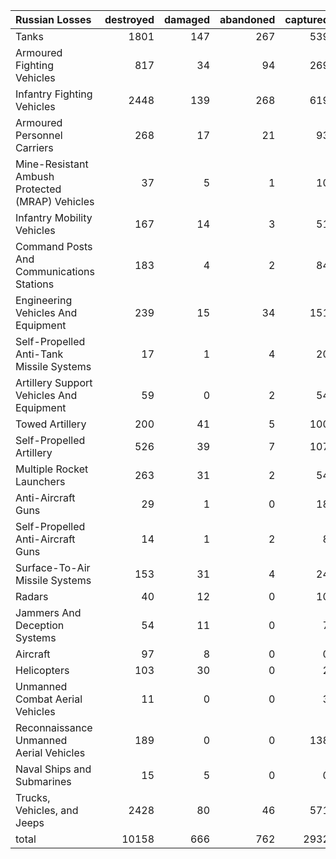 | Russian Losses                                   |   destroyed |   damaged |   abandoned |   captured |   total |
|:-------------------------------------------------|------------:|----------:|------------:|-----------:|--------:|
| Tanks                                            |        1801 |       147 |         267 |        539 |    2754 |
| Armoured Fighting Vehicles                       |         817 |        34 |          94 |        269 |    1214 |
| Infantry Fighting Vehicles                       |        2448 |       139 |         268 |        619 |    3474 |
| Armoured Personnel Carriers                      |         268 |        17 |          21 |         93 |     399 |
| Mine-Resistant Ambush Protected  (MRAP) Vehicles |          37 |         5 |           1 |         10 |      53 |
| Infantry Mobility Vehicles                       |         167 |        14 |           3 |         51 |     235 |
| Command Posts And Communications Stations        |         183 |         4 |           2 |         84 |     273 |
| Engineering Vehicles And Equipment               |         239 |        15 |          34 |        151 |     439 |
| Self-Propelled Anti-Tank Missile Systems         |          17 |         1 |           4 |         20 |      42 |
| Artillery Support Vehicles And Equipment         |          59 |         0 |           2 |         54 |     115 |
| Towed Artillery                                  |         200 |        41 |           5 |        100 |     346 |
| Self-Propelled Artillery                         |         526 |        39 |           7 |        107 |     679 |
| Multiple Rocket Launchers                        |         263 |        31 |           2 |         54 |     350 |
| Anti-Aircraft Guns                               |          29 |         1 |           0 |         18 |      48 |
| Self-Propelled Anti-Aircraft Guns                |          14 |         1 |           2 |          8 |      25 |
| Surface-To-Air Missile Systems                   |         153 |        31 |           4 |         24 |     212 |
| Radars                                           |          40 |        12 |           0 |         10 |      62 |
| Jammers And Deception Systems                    |          54 |        11 |           0 |          7 |      72 |
| Aircraft                                         |          97 |         8 |           0 |          0 |     105 |
| Helicopters                                      |         103 |        30 |           0 |          2 |     135 |
| Unmanned Combat Aerial Vehicles                  |          11 |         0 |           0 |          3 |      14 |
| Reconnaissance Unmanned Aerial Vehicles          |         189 |         0 |           0 |        138 |     327 |
| Naval Ships and Submarines                       |          15 |         5 |           0 |          0 |      20 |
| Trucks, Vehicles, and Jeeps                      |        2428 |        80 |          46 |        571 |    3125 |
| total                                            |       10158 |       666 |         762 |       2932 |   14518 |